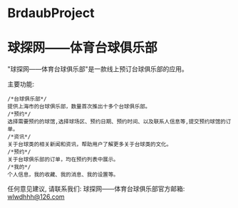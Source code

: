 # BrdaubProject
# 球探网——体育台球俱乐部

  "球探网——体育台球俱乐部"是一款线上预订台球俱乐部的应用。

  主要功能:   
  
    /*台球俱乐部*/
    提供上海市的台球俱乐部，数量首次推出十多个台球俱乐部。
    /*预约*/
    选择需要预约的球馆,选择球场区、预约日期、预约时间、以及联系人信息等,提交预约球馆的订单。
    /*资讯*/ 
    关于台球类的相关新闻和资讯，帮助用户了解更多关于台球类的文化。
    /*预约*/ 
    关于台球俱乐部的订单，均在预约列表中展示。
    /*我的*/ 
    个人信息，我的收藏、我的消息、我的设置等。

   任何意见建议, 请联系我们: 
   球探网——体育台球俱乐部官方邮箱: wlwdhhh@126.com
